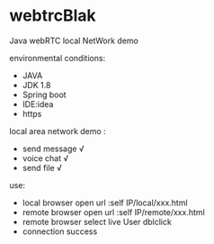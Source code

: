 # webtrcBlak
Java webRTC local NetWork demo

environmental conditions:
- JAVA 
- JDK 1.8 
- Spring boot
- IDE:idea
- https

local area network demo :
- send message √
- voice chat √
- send file √

use:
- local browser open url :self IP/local/xxx.html
- remote browser open url :self IP/remote/xxx.html
- remote browser select live User dblclick
- connection success

